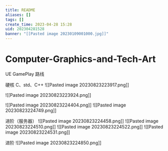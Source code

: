 ```yaml
---
title: README
aliases: []
tags: []
create_time: 2023-04-28 15:28
uid: 202304281528
banner: "[[Pasted image 20230109001000.jpg]]"
---
```

# Computer-Graphics-and-Tech-Art

UE GamePlay 路线

硬核 C、std、C++
![[Pasted image 20230823223917.png]]

![[Pasted image 20230823223924.png]]


![[Pasted image 20230823224404.png]]
![[Pasted image 20230823224749.png]]

进阶（服务器）
![[Pasted image 20230823224458.png]]
![[Pasted image 20230823224510.png]]
![[Pasted image 20230823224522.png]]
![[Pasted image 20230823224531.png]]

进阶
![[Pasted image 20230823224850.png]]